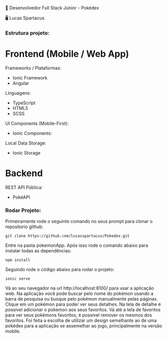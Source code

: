 :test_tube: Desenvolvedor Full Stack Júnior - Pokédex

:desktop_computer: Lucas Spartacus

###  Estrutura projeto:

<h1>Frontend (Mobile / Web App)</h1>

Frameworks / Plataformas:
- Ionic Framework
- Angular

Linguagens:
- TypeScript
- HTML5
- SCSS

UI Components (Mobile-First):
- Ionic Components:

Local Data Storage:
- Ionic Storage
  
<h1>Backend </h1>

REST API Pública:
- PokéAPI

###  Rodar Projeto:

Primeiramente rode o seguinte comando no seus prompt para clonar o repositorio github:

```
git clone https://github.com/lucasspartacus/Pokedex.git

```

Entre na pasta pokemonApp.
Após isso rode o comando abaixo para instalar todas as dependências:

```
npm install

```

Seguindo rode o código abaixo para rodar o projeto:

```
ionic serve

```

Vá ao seu navegador na url http://localhost:8100/ para usar a aplicação web.
Na aplicação você pode buscar pelo nome do pokémon usando a barra de pesquisa ou busque pelo pokémon manualmente pelas páginas. Clique em um pokémon para poder ver seus detalhes. Na tela de detalhe é possível adicionar o pokemon aos seus favoritos. 
Vá até a tela de favoritos para ver seus pokémons favoritos, é possível remover os mesmos dos favoritos.
Foi feita a escolha de utilizar um design semelhante ao de uma pokédex para a aplicação se assemelhar ao jogo, principalmente na versão mobile.
